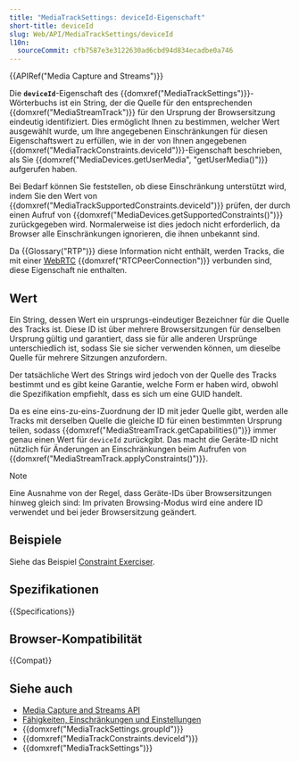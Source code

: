 ```yaml
---
title: "MediaTrackSettings: deviceId-Eigenschaft"
short-title: deviceId
slug: Web/API/MediaTrackSettings/deviceId
l10n:
  sourceCommit: cfb7587e3e3122630ad6cbd94d834ecadbe0a746
---
```


{{APIRef("Media Capture and Streams")}}

Die **`deviceId`**-Eigenschaft des {{domxref("MediaTrackSettings")}}-Wörterbuchs ist ein String, der die Quelle für den entsprechenden {{domxref("MediaStreamTrack")}} für den Ursprung der Browsersitzung eindeutig identifiziert. Dies ermöglicht Ihnen zu bestimmen, welcher Wert ausgewählt wurde, um Ihre angegebenen Einschränkungen für diesen Eigenschaftswert zu erfüllen, wie in der von Ihnen angegebenen {{domxref("MediaTrackConstraints.deviceId")}}-Eigenschaft beschrieben, als Sie {{domxref("MediaDevices.getUserMedia", "getUserMedia()")}} aufgerufen haben.

Bei Bedarf können Sie feststellen, ob diese Einschränkung unterstützt wird, indem Sie den Wert von {{domxref("MediaTrackSupportedConstraints.deviceId")}} prüfen, der durch einen Aufruf von {{domxref("MediaDevices.getSupportedConstraints()")}} zurückgegeben wird. Normalerweise ist dies jedoch nicht erforderlich, da Browser alle Einschränkungen ignorieren, die ihnen unbekannt sind.

Da {{Glossary("RTP")}} diese Information nicht enthält, werden Tracks, die mit einer [WebRTC](/de/docs/Web/API/WebRTC_API) {{domxref("RTCPeerConnection")}} verbunden sind, diese Eigenschaft nie enthalten.

## Wert

Ein String, dessen Wert ein ursprungs-eindeutiger Bezeichner für die Quelle des Tracks ist. Diese ID ist über mehrere Browsersitzungen für denselben Ursprung gültig und garantiert, dass sie für alle anderen Ursprünge unterschiedlich ist, sodass Sie sie sicher verwenden können, um dieselbe Quelle für mehrere Sitzungen anzufordern.

Der tatsächliche Wert des Strings wird jedoch von der Quelle des Tracks bestimmt und es gibt keine Garantie, welche Form er haben wird, obwohl die Spezifikation empfiehlt, dass es sich um eine GUID handelt.

Da es eine eins-zu-eins-Zuordnung der ID mit jeder Quelle gibt, werden alle Tracks mit derselben Quelle die gleiche ID für einen bestimmten Ursprung teilen, sodass {{domxref("MediaStreamTrack.getCapabilities()")}} immer genau einen Wert für `deviceId` zurückgibt. Das macht die Geräte-ID nicht nützlich für Änderungen an Einschränkungen beim Aufrufen von {{domxref("MediaStreamTrack.applyConstraints()")}}.

> [!NOTE]
> Eine Ausnahme von der Regel, dass Geräte-IDs über Browsersitzungen hinweg gleich sind: Im privaten Browsing-Modus wird eine andere ID verwendet und bei jeder Browsersitzung geändert.

## Beispiele

Siehe das Beispiel [Constraint Exerciser](/de/docs/Web/API/Media_Capture_and_Streams_API/Constraints#example_constraint_exerciser).

## Spezifikationen

{{Specifications}}

## Browser-Kompatibilität

{{Compat}}

## Siehe auch

- [Media Capture and Streams API](/de/docs/Web/API/Media_Capture_and_Streams_API)
- [Fähigkeiten, Einschränkungen und Einstellungen](/de/docs/Web/API/Media_Capture_and_Streams_API/Constraints)
- {{domxref("MediaTrackSettings.groupId")}}
- {{domxref("MediaTrackConstraints.deviceId")}}
- {{domxref("MediaTrackSettings")}}
